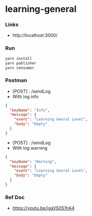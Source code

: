 # learning-general

### Links

- http://localhost:3000/

### Run
```bash
yarn install
yarn publisher
yarn consumer
```

### Postman

- [POST] : /sendLog
- With log info

```json
{
  "keyName": "Info",
  "message": {
    "event": "Learning Genral Level",
    "body": "Empty"
  }
}
```

- [POST] : /sendLog
- With log warning

```json
{
  "keyName": "Warning",
  "message": {
    "event": "Learning Genral Level",
    "body": "Empty"
  }
}
```

### Ref Doc

- https://youtu.be/igaVS0S1hA4
